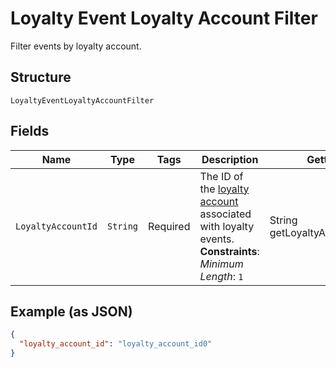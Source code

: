 
# Loyalty Event Loyalty Account Filter

Filter events by loyalty account.

## Structure

`LoyaltyEventLoyaltyAccountFilter`

## Fields

| Name | Type | Tags | Description | Getter |
|  --- | --- | --- | --- | --- |
| `LoyaltyAccountId` | `String` | Required | The ID of the [loyalty account](entity:LoyaltyAccount) associated with loyalty events.<br>**Constraints**: *Minimum Length*: `1` | String getLoyaltyAccountId() |

## Example (as JSON)

```json
{
  "loyalty_account_id": "loyalty_account_id0"
}
```

